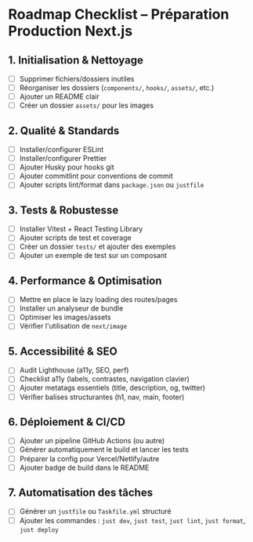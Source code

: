 # Roadmap Checklist – Préparation Production Next.js

## 1. Initialisation & Nettoyage
- [ ] Supprimer fichiers/dossiers inutiles
- [ ] Réorganiser les dossiers (`components/`, `hooks/`, `assets/`, etc.)
- [ ] Ajouter un README clair
- [ ] Créer un dossier `assets/` pour les images

## 2. Qualité & Standards
- [ ] Installer/configurer ESLint
- [ ] Installer/configurer Prettier
- [ ] Ajouter Husky pour hooks git
- [ ] Ajouter commitlint pour conventions de commit
- [ ] Ajouter scripts lint/format dans `package.json` ou `justfile`

## 3. Tests & Robustesse
- [ ] Installer Vitest + React Testing Library
- [ ] Ajouter scripts de test et coverage
- [ ] Créer un dossier `tests/` et ajouter des exemples
- [ ] Ajouter un exemple de test sur un composant

## 4. Performance & Optimisation
- [ ] Mettre en place le lazy loading des routes/pages
- [ ] Installer un analyseur de bundle
- [ ] Optimiser les images/assets
- [ ] Vérifier l'utilisation de `next/image`

## 5. Accessibilité & SEO
- [ ] Audit Lighthouse (a11y, SEO, perf)
- [ ] Checklist a11y (labels, contrastes, navigation clavier)
- [ ] Ajouter metatags essentiels (title, description, og, twitter)
- [ ] Vérifier balises structurantes (h1, nav, main, footer)

## 6. Déploiement & CI/CD
- [ ] Ajouter un pipeline GitHub Actions (ou autre)
- [ ] Générer automatiquement le build et lancer les tests
- [ ] Préparer la config pour Vercel/Netlify/autre
- [ ] Ajouter badge de build dans le README

## 7. Automatisation des tâches
- [ ] Générer un `justfile` ou `Taskfile.yml` structuré
- [ ] Ajouter les commandes : `just dev`, `just test`, `just lint`, `just format`, `just deploy` 